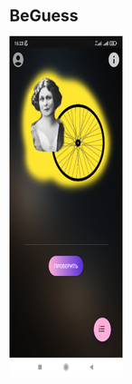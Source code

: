 # BeGuess 
<img src="https://raw.githubusercontent.com/Theend12345/testimg/main/bg/1.jpg" width="200" height="600">
